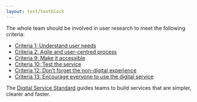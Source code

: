 ```yaml
---
layout: text/textblock
---
```


The whole team should be involved in user research to meet the following criteria:
- [Criteria 1: Understand user needs](https://www.dta.gov.au/standard/1-user-needs/)
- [Criteria 2: Agile and user-centred process](https://www.dta.gov.au/standard/2-multidisciplinary-team/)
- [Criteria 9: Make it accessible](https://www.dta.gov.au/standard/9-make-it-accessible/)
- [Criteria 10: Test the service](https://www.dta.gov.au/standard/2-multidisciplinary-team/)
- [Criteria 12: Don’t forget the non-digital experience](https://www.dta.gov.au/standard/12-non-digital-experience/)
- [Criteria 13: Encourage everyone to use the digital service](https://www.dta.gov.au/standard/13-encourage-use-of-the-digital-service/)

The [Digital Service Standard](https://www.dta.gov.au/standard/) guides teams to build services that are simpler, clearer and faster.
